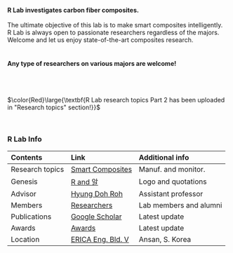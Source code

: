  **R Lab investigates carbon fiber composites.** <br><br>
The ultimate objective of this lab is to make smart composites intelligently. <br>
R Lab is always open to passionate researchers regardless of the majors. <br>
Welcome and let us enjoy state-of-the-art composites research. <br>
<br>
#### Any type of researchers on various majors are welcome!
<br>
<br>

 $\color{Red}\large{\textbf{R Lab research topics Part 2 has been uploaded in "Research topics" section!}}$
<br>

<br>

### R Lab Info

| Contents         | Link               | Additional info     |
|:-----------------|:-------------------|:--------------------|
| Research topics  | [Smart Composites](./ResearchTopics.html)                                                                                                                               | Manuf. and monitor.    |
| Genesis          | [R and 알](./genesis.html)                                                                                                                                              | Logo and quotations    |
| Advisor          | [Hyung Doh Roh](./professor.html)                                                                                                                                       | Assistant professor    |
| Members          | [Researchers](./Members.html)                                                                                                                                           | Lab members and alumni |
| Publications     | <a href="https://scholar.google.co.kr/citations?user=e4VrpLoAAAAJ&hl=en" target="blank">Google Scholar</a>                                                              | Latest update          |
| Awards           | [Awards](./Awards.html)                                                                                                                                                 | Latest update          |
| Location         | <a href="https://goo.gl/maps/YQLxnQRgC48nPyLk6" target="blank">ERICA Eng. Bld. V</a>                                                                                    | Ansan, S. Korea        |

<br><br>
